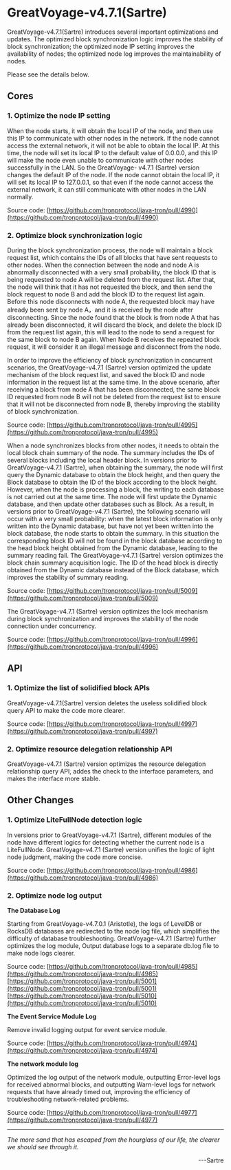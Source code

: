 # GreatVoyage-v4.7.1(Sartre)

GreatVoyage-v4.7.1(Sartre) introduces several important optimizations and updates. The optimized block synchronization logic improves the stability of block synchronization; the optimized node IP setting improves the availability of nodes; the optimized node log improves the maintainability of nodes.

Please see the details below.

## Cores
### 1. Optimize the node IP setting
When the node starts, it will obtain the local IP of the node, and then use this IP to communicate with other nodes in the network. If the node cannot access the external network, it will not be able to obtain the local IP. At this time, the node will set its local IP to the default value of 0.0.0.0, and this IP will make the node even unable to communicate with other nodes successfully in the LAN. So the GreatVoyage- v4.7.1 (Sartre) version changes the default IP of the node. If the node cannot obtain the local IP, it will set its local IP to 127.0.0.1, so that even if the node cannot access the external network, it can still communicate with other nodes in the LAN normally. 

Source code: [https://github.com/tronprotocol/java-tron/pull/4990](https://github.com/tronprotocol/java-tron/pull/4990)   

### 2. Optimize block synchronization logic
During the block synchronization process, the node will maintain a block request list, which contains the IDs of all blocks that have sent requests to other nodes. When the connection between the node and node A is abnormally disconnected with a very small probability, the block ID that is being requested to node A will be deleted from the request list. After that, the node will think that it has not requested the block, and then send the block request to node B and add the block ID to the request list again. Before this node disconnects with node A, the requested block may have already been sent by node A，and it is received by the node after disconnecting. Since the node found that the block is from node A that has already been disconnected, it will discard the block, and delete the block ID from the request list again, this will lead to the node to send a request for the same block to node B again. When Node B receives the repeated block request, it will consider it an illegal message and disconnect from the node.

In order to improve the efficiency of block synchronization in concurrent scenarios, the GreatVoyage-v4.7.1 (Sartre) version optimized the update mechanism of the block request list, and saved the block ID and node information in the request list at the same time. In the above scenario, after receiving a block from node A that has been disconnected, the same block ID requested from node B will not be deleted from the request list to ensure that it will not be disconnected from node B, thereby improving the stability of block synchronization.

Source code: [https://github.com/tronprotocol/java-tron/pull/4995](https://github.com/tronprotocol/java-tron/pull/4995) 

When a node synchronizes blocks from other nodes, it needs to obtain the local block chain summary of the node. The summary includes the IDs of several blocks including the local header block. In versions prior to GreatVoyage-v4.7.1 (Sartre), when obtaining the summary, the node will first query the Dynamic database to obtain the block height, and then query the Block database to obtain the ID of the block according to the block height. However, when the node is processing a block, the writing to each database is not carried out at the same time. The node will first update the Dynamic database, and then update other databases such as Block. As a result, in versions prior to GreatVoyage-v4.7.1 (Sartre), the following scenario will occur with a very small probability: when the latest block information is only written into the Dynamic database, but have not yet been written into the block database, the node starts to obtain the summary. In this situation the corresponding block ID will not be found in the block database according to the head block height obtained from the Dynamic database, leading to the summary reading fail. The GreatVoyage-v4.7.1 (Sartre) version optimizes the block chain summary acquisition logic. The ID of the head block is directly obtained from the Dynamic database instead of the Block database, which improves the stability of summary reading.


Source code: [https://github.com/tronprotocol/java-tron/pull/5009](https://github.com/tronprotocol/java-tron/pull/5009) 

The GreatVoyage-v4.7.1 (Sartre) version optimizes the lock mechanism during block synchronization and improves the stability of the node connection under concurrency.

Source code: [https://github.com/tronprotocol/java-tron/pull/4996](https://github.com/tronprotocol/java-tron/pull/4996) 

## API
### 1. Optimize the list of solidified block APIs
GreatVoyage-v4.7.1(Sartre) version deletes the useless solidified block query API to make the code more clearer.


Source code: [https://github.com/tronprotocol/java-tron/pull/4997](https://github.com/tronprotocol/java-tron/pull/4997)  
### 2. Optimize resource delegation relationship API
GreatVoyage-v4.7.1 (Sartre) version optimizes the resource delegation relationship query API, addes the check to the interface parameters, and makes the interface more stable.



## Other Changes


### 1. Optimize LiteFullNode detection logic
In versions prior to GreatVoyage-v4.7.1 (Sartre), different modules of the node have different logics for detecting whether the current node is a LiteFullNode. GreatVoyage-v4.7.1 (Sartre) version unifies the logic of light node judgment, making the code more concise.


Source code: [https://github.com/tronprotocol/java-tron/pull/4986](https://github.com/tronprotocol/java-tron/pull/4986)  


### 2. Optimize node log output

**The Database Log**

Starting from GreatVoyage-v4.7.0.1 (Aristotle), the logs of LevelDB or RocksDB databases are redirected to the node log file, which simplifies the difficulty of database troubleshooting. GreatVoyage-v4.7.1 (Sartre) further optimizes the log module, Output database logs to a separate db.log file to make node logs clearer.

Source code: [https://github.com/tronprotocol/java-tron/pull/4985](https://github.com/tronprotocol/java-tron/pull/4985) [https://github.com/tronprotocol/java-tron/pull/5001](https://github.com/tronprotocol/java-tron/pull/5001) [https://github.com/tronprotocol/java-tron/pull/5010](https://github.com/tronprotocol/java-tron/pull/5010)
 

**The Event Service Module Log**

Remove invalid logging output for event service module.

Source code: [https://github.com/tronprotocol/java-tron/pull/4974](https://github.com/tronprotocol/java-tron/pull/4974)  

**The network module log** 

Optimized the log output of the network module, outputting Error-level logs for received abnormal blocks, and outputting Warn-level logs for network requests that have already timed out, improving the efficiency of troubleshooting network-related problems.


Source code: [https://github.com/tronprotocol/java-tron/pull/4977](https://github.com/tronprotocol/java-tron/pull/4977)
 
--- 

*The more sand that has escaped from the hourglass of our life, the clearer we should see through it.* 
<p align="right"> ---Sartre</p>
